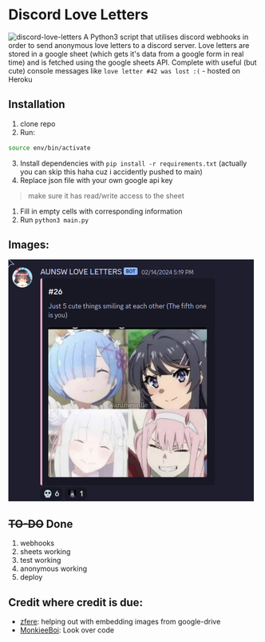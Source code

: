 # Discord Love Letters 
![discord-love-letters](https://socialify.git.ci/yunz-dev/discord-love-letters/image?description=1&font=Raleway&language=1&name=1&owner=1&pattern=Brick%20Wall&theme=Dark)
A Python3 script that utilises discord webhooks in order to send anonymous love letters to a discord server. Love letters are stored in a google sheet (which gets it's data from a google form in real time) and is fetched using the google sheets API. Complete with useful (but cute) console messages like `love letter #42 was lost :(`
\- hosted on Heroku

## Installation
1. clone repo
2. Run: 
```bash
source env/bin/activate
```
3. Install dependencies with `pip install -r requirements.txt` (actually you can skip this haha cuz i accidently pushed to main)
4. Replace json file with your own google api key
> make sure it has read/write access to the sheet
1. Fill in empty cells with corresponding information
2. Run `python3 main.py`

## Images:

![Screenshot of love letter](images/screenshot.png)

## ~~TO-DO~~ Done
1. webhooks
2. sheets working
3. test working
4. anonymous working
5. deploy

## Credit where credit is due:
- [zfere](https://github.com/zfere/): helping out with embedding images from google-drive
- [MonkieeBoi](https://github.com/MonkieeBoi): Look over code


